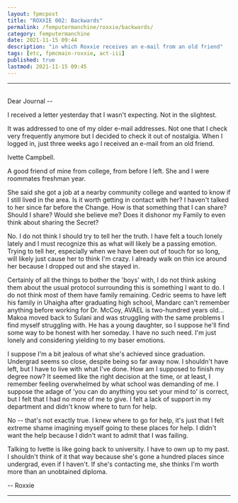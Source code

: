 ```yaml
---
layout: fpmcpost
title: "ROXXIE 002: Backwards"
permalink: /femputermanchine/roxxie/backwards/
category: femputermanchine
date: 2021-11-15 09:44
description: "in which Roxxie receives an e-mail from an old friend"
tags: [etc, fpmcmain-roxxie, act-iii]
published: true
lastmod: 2021-11-15 09:45
---
```

[//]: # ( 11/15/21  -added)

*****

<br>Dear Journal --

I received a letter yesterday that I wasn't expecting. Not in the slightest. 

It was addressed to one of my older e-mail addresses. Not one that I check very frequently anymore but I decided to check it out of nostalgia. When I logged in, just three weeks ago I received an e-mail from an old friend. 

Ivette Campbell.

A good friend of mine from college, from before I left. She and I were roommates freshman year. 

She said she got a job at a nearby community college and wanted to know if I still lived in the area. Is it worth getting in contact with her? I haven't talked to her since far before the Change. How is that something that I can share? Should I share? Would she believe me? Does it dishonor my Family to even think about sharing the Secret?

No. I do not think I should try to tell her the truth. I have felt a touch lonely lately and I must recognize this as what will likely be a passing emotion. Trying to tell her, especially when we have been out of touch for so long, will likely just cause her to think I'm crazy. I already walk on thin ice around her because I dropped out and she stayed in. 

Certainly of all the things to bother the 'boys' with, I do not think asking them about the usual protocol surrounding this is something I want to do. I do not think most of them have family remaining. Cedric seems to have left his family in Uhaigha after graduating high school, Mandarc can't remember anything before working for Dr. McCoy, AVAEL is two-hundred years old... Makoa moved back to Sulani and was struggling with the same problems I find myself struggling with. He has a young daughter, so I suppose he'll find some way to be honest with her someday. I have no such need. I'm just lonely and considering yielding to my baser emotions.

I suppose I'm a bit jealous of what she's achieved since graduation. Undergrad seems so close, despite being so far away now. I shouldn't have left, but I have to live with what I've done. How am I supposed to finish my degree now? It seemed like the right decision at the time, or at least, I remember feeling overwhelmed by what school was demanding of me. I suppose the adage of 'you can do anything you set your mind to' is correct, but I felt that I had no more of me to give. I felt a lack of support in my department and didn't know where to turn for help. 

No -- that's not exactly true. I knew where to go for help, it's just that I felt extreme shame imagining myself going to these places for help. I didn't want the help because I didn't want to admit that I was failing.

Talking to Ivette is like going back to university. I have to own up to my past. I shouldn't think of it that way because she's gone a hundred places since undergrad, even if I haven't. If she's contacting me, she thinks I'm worth more than an unobtained diploma. 

-- Roxxie

*****

